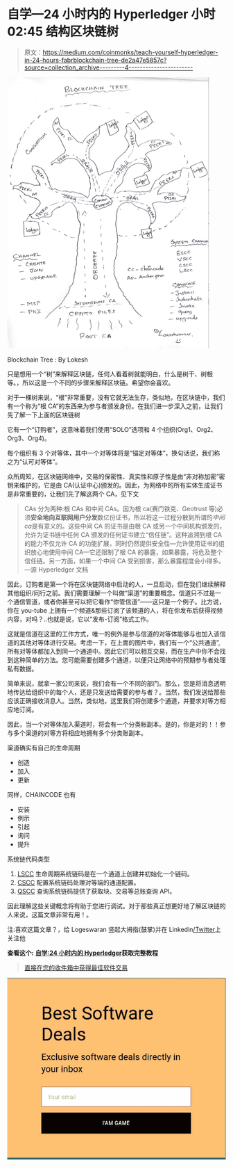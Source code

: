 # 自学—24 小时内的 Hyperledger 小时 02:45 结构区块链树

> 原文：<https://medium.com/coinmonks/teach-yourself-hyperledger-in-24-hours-fabrblockchain-tree-de2a47e5857c?source=collection_archive---------4----------------------->

![](img/3047ea6859aacfbeed23fe3311a9d6a9.png)

Blockchain Tree : By Lokesh

只是想用一个“树”来解释区块链，任何人看着树就能明白，什么是树干、树根等。，所以这是一个不同的步骤来解释区块链。希望你会喜欢。

对于一棵树来说，“根”非常重要，没有它就无法生存，类似地，在区块链中，我们有一个称为“根 CA”的东西来为参与者颁发身份。在我们进一步深入之前，让我们先了解一下上面的区块链树

它有一个“订购者”，这意味着我们使用“SOLO”选项和 4 个组织(Org1、Org2、Org3、Org4)。

每个组织有 3 个对等体，其中一个对等体将是“锚定对等体”，换句话说，我们称之为“认可对等体”。

众所周知，在区块链网络中，交易的保密性、真实性和原子性是由“非对称加密”密钥来维护的，它是由 CA(认证中心)颁发的。因此，为网络中的所有实体生成证书是非常重要的，让我们先了解这两个 CA，见下文

> CAs 分为两种:根 CAs 和中间 CAs。因为根 ca(赛门铁克、Geotrust 等)必须**安全地向互联网用户分发**数亿份证书，所以将这一过程分散到所谓的*中间 ca*是有意义的。这些中间 CA 的证书是由根 CA 或另一个中间机构颁发的，允许为证书链中任何 CA 颁发的任何证书建立“信任链”。这种追溯到根 CA 的能力不仅允许 CA 的功能扩展，同时仍然提供安全性—允许使用证书的组织放心地使用中间 CA—它还限制了根 CA 的暴露，如果暴露，将危及整个信任链。另一方面，如果一个中间 CA 受到损害，那么暴露程度会小得多。—源 Hyperledger 文档

因此，订购者是第一个将在区块链网络中启动的人，一旦启动，但在我们继续解释其他组织/同行之前。我们需要理解一个叫做“渠道”的重要概念。信道只不过是一个通信管道，或者你甚至可以把它看作“你管信道”——这只是一个例子。比方说，你在 you-tube 上拥有一个频道&那些订阅了该频道的人，将在你发布后获得视频内容，对吗？..也就是说，它以“发布-订阅”格式工作。

这就是信道在这里的工作方式，唯一的例外是参与信道的对等体能够与也加入该信道的其他对等体进行交易。考虑一下，在上面的图片中，我们有一个“公共通道”,所有对等体都加入到同一个通道中。因此它们可以相互交易，而在生产中你不会找到这种简单的方法。您可能需要创建多个通道，以便只让网络中的预期参与者处理私有数据。

简单来说，就拿一家公司来说，我们会有一个不同的部门。那么，您是将消息透明地传达给组织中的每个人，还是只发送给需要的参与者？。当然，我们发送给那些应该正确接收消息人。当然，类似地，这里我们将创建多个通道，并要求对等方相应地订阅。

因此，当一个对等体加入渠道时，将会有一个分类帐副本。是的，你是对的！！参与多个渠道的对等方将相应地拥有多个分类账副本。

渠道确实有自己的生命周期

*   创造
*   加入
*   更新

同样，CHAINCODE 也有

*   安装
*   例示
*   引起
*   询问
*   提升

系统链代码类型

1.  [LSCC](https://github.com/hyperledger/fabric/tree/master/core/scc/lscc) 生命周期系统链码是在一个通道上创建并初始化一个链码。
2.  [CSCC](https://github.com/hyperledger/fabric/tree/master/core/scc/cscc) 配置系统链码处理对等端的通道配置。
3.  [QSCC](https://github.com/hyperledger/fabric/tree/master/core/scc/qscc) 查询系统链码提供了获取块、交易等总账查询 API。

因此理解这些关键概念将有助于您进行调试。对于那些真正想更好地了解区块链的人来说，这篇文章非常有用！。

注:喜欢这篇文章？，给 Logeswaran 竖起大拇指(鼓掌)并在 Linkedin[/](http://www.linkedin.com/in/logeswaranaudhikesavan)[Twitter](https://twitter.com/lokeshwaran_a)上关注他

**查看这个:** [**自学:24 小时内的 Hyperledger**](/@lokeshwaran.a82/teach-yourself-hyperledger-in-24-hours-32ac151bbde7)**获取完整教程**

> [直接在您的收件箱中获得最佳软件交易](https://coincodecap.com/?utm_source=coinmonks)

[![](img/7c0b3dfdcbfea594cc0ae7d4f9bf6fcb.png)](https://coincodecap.com/?utm_source=coinmonks)